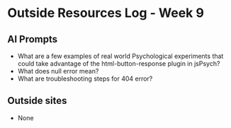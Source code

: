# Outside Resources Log - Week 9


## AI Prompts
+ What are a few examples of real world Psychological experiments that could take advantage of the html-button-response plugin in jsPsych?
+ What does null error mean?
+ What are troubleshooting steps for 404 error?


## Outside sites
+ None 